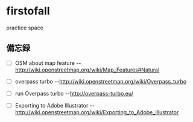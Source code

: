 # firstofall
practice space


## 備忘録

- [ ] OSM about map feature
--http://wiki.openstreetmap.org/wiki/Map_Features#Natural
- [ ] overpass turbo
--http://wiki.openstreetmap.org/wiki/Overpass_turbo
- [ ] run Overpass turbo
--http://overpass-turbo.eu/

- [ ] Exporting to Adobe Illustrator
--http://wiki.openstreetmap.org/wiki/Exporting_to_Adobe_Illustrator
